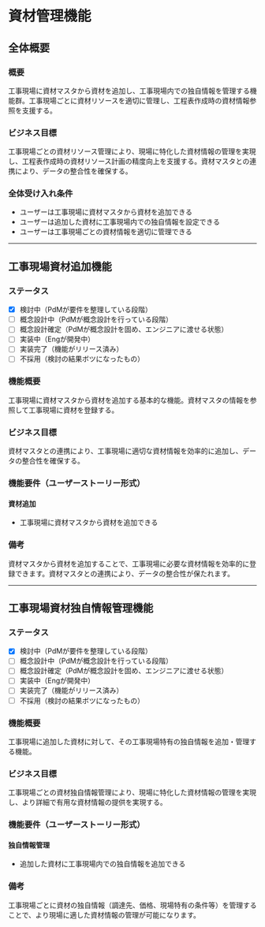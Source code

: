# 資材管理機能

## 全体概要
### 概要
工事現場に資材マスタから資材を追加し、工事現場内での独自情報を管理する機能群。工事現場ごとに資材リソースを適切に管理し、工程表作成時の資材情報参照を支援する。

### ビジネス目標
工事現場ごとの資材リソース管理により、現場に特化した資材情報の管理を実現し、工程表作成時の資材リソース計画の精度向上を支援する。資材マスタとの連携により、データの整合性を確保する。

### 全体受け入れ条件
- ユーザーは工事現場に資材マスタから資材を追加できる
- ユーザーは追加した資材に工事現場内での独自情報を設定できる
- ユーザーは工事現場ごとの資材情報を適切に管理できる

---

## 工事現場資材追加機能

### ステータス
- [X] 検討中（PdMが要件を整理している段階）
- [ ] 概念設計中（PdMが概念設計を行っている段階）
- [ ] 概念設計確定（PdMが概念設計を固め、エンジニアに渡せる状態）
- [ ] 実装中（Engが開発中）
- [ ] 実装完了（機能がリリース済み）
- [ ] 不採用（検討の結果ボツになったもの）

### 機能概要
工事現場に資材マスタから資材を追加する基本的な機能。資材マスタの情報を参照して工事現場に資材を登録する。

### ビジネス目標
資材マスタとの連携により、工事現場に適切な資材情報を効率的に追加し、データの整合性を確保する。

### 機能要件（ユーザーストーリー形式）
#### 資材追加
- 工事現場に資材マスタから資材を追加できる

### 備考
資材マスタから資材を追加することで、工事現場に必要な資材情報を効率的に登録できます。資材マスタとの連携により、データの整合性が保たれます。

---

## 工事現場資材独自情報管理機能

### ステータス
- [X] 検討中（PdMが要件を整理している段階）
- [ ] 概念設計中（PdMが概念設計を行っている段階）
- [ ] 概念設計確定（PdMが概念設計を固め、エンジニアに渡せる状態）
- [ ] 実装中（Engが開発中）
- [ ] 実装完了（機能がリリース済み）
- [ ] 不採用（検討の結果ボツになったもの）

### 機能概要
工事現場に追加した資材に対して、その工事現場特有の独自情報を追加・管理する機能。

### ビジネス目標
工事現場ごとの資材独自情報管理により、現場に特化した資材情報の管理を実現し、より詳細で有用な資材情報の提供を実現する。

### 機能要件（ユーザーストーリー形式）
#### 独自情報管理
- 追加した資材に工事現場内での独自情報を追加できる

### 備考
工事現場ごとに資材の独自情報（調達先、価格、現場特有の条件等）を管理することで、より現場に適した資材情報の管理が可能になります。